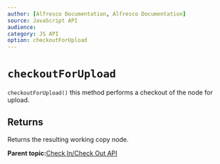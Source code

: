 ```yaml
---
author: [Alfresco Documentation, Alfresco Documentation]
source: JavaScript API
audience: 
category: JS API
option: checkoutForUpload
---
```


# `checkoutForUpload`

`checkoutForUpload()` this method performs a checkout of the node for upload.

## Returns

Returns the resulting working copy node.

**Parent topic:**[Check In/Check Out API](../references/API-JS-CheckInOut.md)

